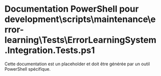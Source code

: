# Documentation PowerShell pour development\scripts\maintenance\error-learning\Tests\ErrorLearningSystem.Integration.Tests.ps1

Cette documentation est un placeholder et doit être générée par un outil PowerShell spécifique.
